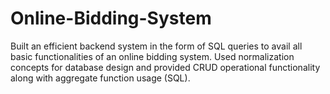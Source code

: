 # Online-Bidding-System
Built an efficient backend system in the form of SQL queries to avail all basic functionalities of an online bidding system.
Used normalization concepts for database design and provided CRUD operational functionality along with aggregate function usage (SQL).

